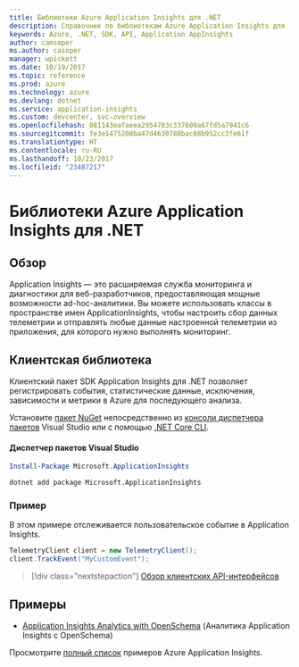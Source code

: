 ```yaml
---
title: Библиотеки Azure Application Insights для .NET
description: Справочник по библиотекам Azure Application Insights для .NET
keywords: Azure, .NET, SDK, API, Application AppInsights
author: camsoper
ms.author: casoper
manager: wpickett
ms.date: 10/19/2017
ms.topic: reference
ms.prod: azure
ms.technology: azure
ms.devlang: dotnet
ms.service: application-insights
ms.custom: devcenter, svc-overview
ms.openlocfilehash: 081143eafaeea2954703c337609a67fd5a7941c6
ms.sourcegitcommit: fe3e1475208ba47d4630788bac88b952cc3fe61f
ms.translationtype: HT
ms.contentlocale: ru-RU
ms.lasthandoff: 10/23/2017
ms.locfileid: "23487217"
---
```

# <a name="azure-application-insights-libraries-for-net"></a>Библиотеки Azure Application Insights для .NET

## <a name="overview"></a>Обзор

Application Insights — это расширяемая служба мониторинга и диагностики для веб-разработчиков, предоставляющая мощные возможности ad-hoc-аналитики. Вы можете использовать классы в пространстве имен ApplicationInsights, чтобы настроить сбор данных телеметрии и отправлять любые данные настроенной телеметрии из приложения, для которого нужно выполнять мониторинг.

## <a name="client-library"></a>Клиентская библиотека

Клиентский пакет SDK Application Insights для .NET позволяет регистрировать события, статистические данные, исключения, зависимости и метрики в Azure для последующего анализа.

Установите [пакет NuGet](https://www.nuget.org/packages/Microsoft.ApplicationInsights ) непосредственно из [консоли диспетчера пакетов][PackageManager] Visual Studio или с помощью [.NET Core CLI][DotNetCLI].

#### <a name="visual-studio-package-manager"></a>Диспетчер пакетов Visual Studio

```powershell
Install-Package Microsoft.ApplicationInsights 
```

```bash
dotnet add package Microsoft.ApplicationInsights 
```

### <a name="example"></a>Пример

В этом примере отслеживается пользовательское событие в Application Insights.

```csharp
TelemetryClient client = new TelemetryClient();
client.TrackEvent("MyCustomEvent");
```

> [!div class="nextstepaction"]
> [Обзор клиентских API-интерфейсов](/dotnet/api/overview/azure/insights/client)



## <a name="samples"></a>Примеры

- [Application Insights Analytics with OpenSchema](https://azure.microsoft.com/resources/samples/guidance-appinsights-openschema/) (Аналитика Application Insights с OpenSchema)

Просмотрите [полный список](https://azure.microsoft.com/resources/samples/?service=application-insights&platform=dotnet) примеров Azure Application Insights.

[PackageManager]: https://docs.microsoft.com/nuget/tools/package-manager-console
[DotNetCLI]: https://docs.microsoft.com/dotnet/core/tools/dotnet-add-package
